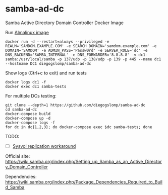 # samba-ad-dc

Samba Active Directory Domain Controller Docker Image

Run [Almalinux image](https://hub.docker.com/r/diegogslomp/samba-ad-dc)
```
docker run -d --restart=always --privileged -e REALM='SAMDOM.EXAMPLE.COM' -e SEARCH_DOMAIN='samdom.example.com' -e DOMAIN='SAMDOM' -e ADMIN_PASS='Passw0rd' -e SERVER_ROLE='dc' -e DNS_BACKEND='SAMBA_INTERNAL' -e DNS_FORWARDER='8.8.8.8' -v dc1-samba:/usr/local/samba -p 137/udp -p 138/udp -p 139 -p 445 --name dc1 --hostname DC1 diegogslomp/samba-ad-dc
```

Show logs (Ctrl+c to exit) and run tests
```
docker logs dc1 -f
docker exec dc1 samba-tests
```

For multiple DCs testing:
```
git clone --depth=1 https://github.com/diegogslomp/samba-ad-dc
cd samba-ad-dc
docker-compose build
docker-compose up -d
docker-compose logs -f
for dc in dc{1,2,3}; do docker-compose exec $dc samba-tests; done
```

TODO: 

  - [ ] [Sysvol replication workaround](https://wiki.samba.org/index.php/Rsync_based_SysVol_replication_workaround)
  
Official site: https://wiki.samba.org/index.php/Setting_up_Samba_as_an_Active_Directory_Domain_Controller

Dependencies: https://wiki.samba.org/index.php/Package_Dependencies_Required_to_Build_Samba
